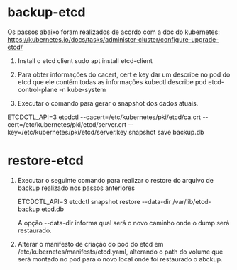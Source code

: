 # backup-etcd

Os passos abaixo foram realizados de acordo com a doc do kubernetes: https://kubernetes.io/docs/tasks/administer-cluster/configure-upgrade-etcd/

1. Install o etcd client
   sudo apt install etcd-client

2. Para obter informações do cacert, cert e key dar um describe no pod do etcd que ele contém todas as informações
   kubectl describe pod etcd-control-plane -n kube-system
   
4. Executar o comando para gerar o snapshot dos dados atuais.

ETCDCTL_API=3 etcdctl --cacert=/etc/kubernetes/pki/etcd/ca.crt --cert=/etc/kubernetes/pki/etcd/server.crt --key=/etc/kubernetes/pki/etcd/server.key  snapshot save backup.db

# restore-etcd
1. Executar o seguinte comando para realizar o restore do arquivo de backup realizado nos passos anteriores
   
   ETCDCTL_API=3 etcdctl snapshot restore --data-dir /var/lib/etcd-backup etcd.db

   A opção --data-dir informa qual será o novo caminho onde o dump será restaurado.
   
2. Alterar o manifesto de criação do pod do etcd em /etc/kubernetes/manifests/etcd.yaml, alterando o path do volume que será montado no pod para o novo local onde foi restaurado o abckup.
   
